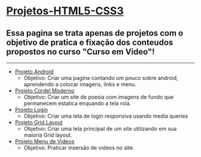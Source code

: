 # [Projetos-HTML5-CSS3](https://phellipe-lariucci.github.io/Projetos-HTML5-CSS3/)
## Essa pagina se trata apenas de projetos com o objetivo de pratica e fixação dos conteudos propostos no curso "Curso em Video"!
***

* [Projeto Android](https://phellipe-lariucci.github.io/Projetos-HTML5-CSS3/Projeto-Android)
  * Objetivo: Criar uma pagina contando um pouco sobre android, aprendendo a colocar imagens, links e menu.
* [Projeto Cordel Moderno](https://phellipe-lariucci.github.io/Projetos-HTML5-CSS3/Cordel-Moderno)
  * Objetivo: Criar um site de poesia com imagens de fundo que permanecem estatica enquando a tela rola.
* [Projeto Login](https://phellipe-lariucci.github.io/Projetos-HTML5-CSS3/Projeto-Login)
  * Objetivo: Criar uma tela de login responsiva usando media queries
* [Projeto Grid Layout](https://phellipe-lariucci.github.io/Projetos-HTML5-CSS3/Projeto-Gridlayout)
  * Objetivo: Criar uma tela principal de um site utilizando em sua maioria Grid layout.
* [Projeto Menu de Videos](https://phellipe-lariucci.github.io/Projetos-HTML5-CSS3/Projeto-Videos)
  * Objetivo: Praticar insersão de videos no site.
